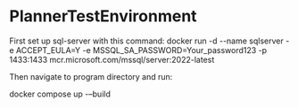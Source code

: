 # PlannerTestEnvironment
First set up sql-server with this command:
docker run -d --name sqlserver -e ACCEPT_EULA=Y -e MSSQL_SA_PASSWORD=Your_password123 -p 1433:1433 mcr.microsoft.com/mssql/server:2022-latest

Then navigate to program directory and run:

docker compose up -–build
